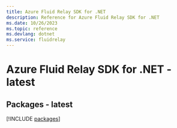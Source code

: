 ```yaml
---
title: Azure Fluid Relay SDK for .NET
description: Reference for Azure Fluid Relay SDK for .NET
ms.date: 10/26/2023
ms.topic: reference
ms.devlang: dotnet
ms.service: fluidrelay
---
```

# Azure Fluid Relay SDK for .NET - latest
## Packages - latest
[!INCLUDE [packages](fluid-relay-index.md)]